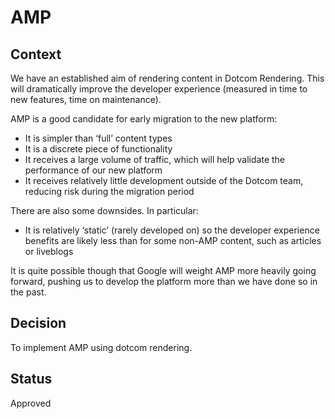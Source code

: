# AMP

## Context

We have an established aim of rendering content in Dotcom Rendering. This will dramatically improve the developer experience (measured in time to new features, time on maintenance).

AMP is a good candidate for early migration to the new platform:

-   It is simpler than ‘full’ content types
-   It is a discrete piece of functionality
-   It receives a large volume of traffic, which will help validate the performance of our new platform
-   It receives relatively little development outside of the Dotcom team, reducing risk during the migration period

There are also some downsides. In particular:

-   It is relatively ‘static’ (rarely developed on) so the developer experience benefits are likely less than for some non-AMP content, such as articles or liveblogs

It is quite possible though that Google will weight AMP more heavily going forward, pushing us to develop the platform more than we have done so in the past.

## Decision

To implement AMP using dotcom rendering.

## Status

Approved
